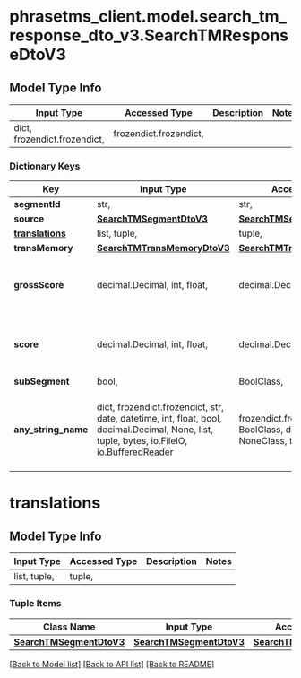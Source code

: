 # phrasetms_client.model.search_tm_response_dto_v3.SearchTMResponseDtoV3

## Model Type Info

| Input Type                   | Accessed Type          | Description | Notes |
| ---------------------------- | ---------------------- | ----------- | ----- |
| dict, frozendict.frozendict, | frozendict.frozendict, |             |

### Dictionary Keys

| Key                               | Input Type                                                                                                                                  | Accessed Type                                                                           | Description                                                        | Notes                                   |
| --------------------------------- | ------------------------------------------------------------------------------------------------------------------------------------------- | --------------------------------------------------------------------------------------- | ------------------------------------------------------------------ | --------------------------------------- |
| **segmentId**                     | str,                                                                                                                                        | str,                                                                                    |                                                                    | [optional]                              |
| **source**                        | [**SearchTMSegmentDtoV3**](SearchTMSegmentDtoV3.md)                                                                                         | [**SearchTMSegmentDtoV3**](SearchTMSegmentDtoV3.md)                                     |                                                                    | [optional]                              |
| **[translations](#translations)** | list, tuple,                                                                                                                                | tuple,                                                                                  |                                                                    | [optional]                              |
| **transMemory**                   | [**SearchTMTransMemoryDtoV3**](SearchTMTransMemoryDtoV3.md)                                                                                 | [**SearchTMTransMemoryDtoV3**](SearchTMTransMemoryDtoV3.md)                             |                                                                    | [optional]                              |
| **grossScore**                    | decimal.Decimal, int, float,                                                                                                                | decimal.Decimal,                                                                        |                                                                    | [optional] value must be a 64 bit float |
| **score**                         | decimal.Decimal, int, float,                                                                                                                | decimal.Decimal,                                                                        |                                                                    | [optional] value must be a 64 bit float |
| **subSegment**                    | bool,                                                                                                                                       | BoolClass,                                                                              |                                                                    | [optional]                              |
| **any_string_name**               | dict, frozendict.frozendict, str, date, datetime, int, float, bool, decimal.Decimal, None, list, tuple, bytes, io.FileIO, io.BufferedReader | frozendict.frozendict, str, BoolClass, decimal.Decimal, NoneClass, tuple, bytes, FileIO | any string name can be used but the value must be the correct type | [optional]                              |

# translations

## Model Type Info

| Input Type   | Accessed Type | Description | Notes |
| ------------ | ------------- | ----------- | ----- |
| list, tuple, | tuple,        |             |

### Tuple Items

| Class Name                                          | Input Type                                          | Accessed Type                                       | Description | Notes |
| --------------------------------------------------- | --------------------------------------------------- | --------------------------------------------------- | ----------- | ----- |
| [**SearchTMSegmentDtoV3**](SearchTMSegmentDtoV3.md) | [**SearchTMSegmentDtoV3**](SearchTMSegmentDtoV3.md) | [**SearchTMSegmentDtoV3**](SearchTMSegmentDtoV3.md) |             |

[[Back to Model list]](../../README.md#documentation-for-models) [[Back to API list]](../../README.md#documentation-for-api-endpoints) [[Back to README]](../../README.md)
